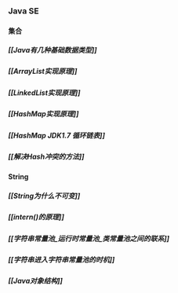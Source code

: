 ### Java SE
#### 集合
##### [[Java有几种基础数据类型]]
##### [[ArrayList实现原理]]
##### [[LinkedList实现原理]]
##### [[HashMap实现原理]]
##### [[HashMap JDK1.7 循环链表]]
##### [[解决Hash冲突的方法]]

#### String
##### [[String为什么不可变]]
##### [[intern()的原理]]
##### [[字符串常量池_运行时常量池_类常量池之间的联系]]
##### [[字符串进入字符串常量池的时机]]
##### [[Java对象结构]]